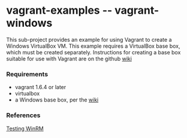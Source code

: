vagrant-examples -- vagrant-windows
===================================

This sub-project provides an example for using Vagrant to create a Windows
VirtualBox VM.  This example requires a VirtualBox base box, which must be created
separately.  Instructions for creating a base box suitable for use with Vagrant
are on the github [wiki](https://github.com/bhazard/vagrant-examples/wiki/Creating-a-Windows-Server-2012-Virtualbox-Image-for-Vagrant)

### Requirements

- vagrant 1.6.4 or later
- virtualbox
- a Windows base box, per the [wiki](https://github.com/bhazard/vagrant-examples/wiki/Creating-a-Windows-Server-2012-Virtualbox-Image-for-Vagrant)

### References

[Testing WinRM](http://www.howtogeek.com/117192/how-to-run-powershell-commands-on-remote-computers/)
